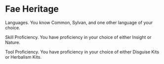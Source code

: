 # Fae Heritage

Languages. You know Common, Sylvan, and one other language of your choice.

Skill Proficiency. You have proficiency in your choice of either Insight or Nature.

Tool Proficiency. You have proficiency in your choice of either Disguise Kits or Herbalism Kits.
